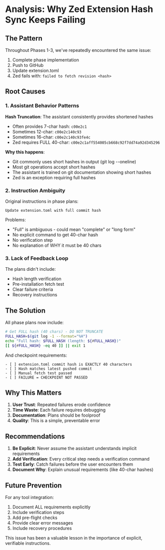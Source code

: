 # Analysis: Why Zed Extension Hash Sync Keeps Failing

## The Pattern

Throughout Phases 1-3, we've repeatedly encountered the same issue:
1. Complete phase implementation
2. Push to GitHub
3. Update extension.toml
4. Zed fails with: `failed to fetch revision <hash>`

## Root Causes

### 1. Assistant Behavior Patterns

**Hash Truncation**: The assistant consistently provides shortened hashes
- Often provides 7-char hash: `c00e2c1`
- Sometimes 12-char: `c00e2c140c93`
- Sometimes 16-char: `c00e2c140c93fe4c`
- Zed requires FULL 40-char: `c00e2c1aff554005cb668c92f7dd74a92d345296`

**Why this happens**:
- Git commonly uses short hashes in output (git log --oneline)
- Most git operations accept short hashes
- The assistant is trained on git documentation showing short hashes
- Zed is an exception requiring full hashes

### 2. Instruction Ambiguity

Original instructions in phase plans:
```
Update extension.toml with full commit hash
```

Problems:
- "Full" is ambiguous - could mean "complete" or "long form"
- No explicit command to get 40-char hash
- No verification step
- No explanation of WHY it must be 40 chars

### 3. Lack of Feedback Loop

The plans didn't include:
- Hash length verification
- Pre-installation fetch test
- Clear failure criteria
- Recovery instructions

## The Solution

All phase plans now include:
```bash
# Get FULL hash (40 chars) - DO NOT TRUNCATE
FULL_HASH=$(git log -1 --format="%H")
echo "Full hash: $FULL_HASH (length: ${#FULL_HASH})"
[[ ${#FULL_HASH} -eq 40 ]] || exit 1
```

And checkpoint requirements:
```
- [ ] extension.toml commit hash is EXACTLY 40 characters
- [ ] Hash matches latest pushed commit
- [ ] Manual fetch test passed
- [ ] FAILURE = CHECKPOINT NOT PASSED
```

## Why This Matters

1. **User Trust**: Repeated failures erode confidence
2. **Time Waste**: Each failure requires debugging
3. **Documentation**: Plans should be foolproof
4. **Quality**: This is a simple, preventable error

## Recommendations

1. **Be Explicit**: Never assume the assistant understands implicit requirements
2. **Add Verification**: Every critical step needs a verification command
3. **Test Early**: Catch failures before the user encounters them
4. **Document Why**: Explain unusual requirements (like 40-char hashes)

## Future Prevention

For any tool integration:
1. Document ALL requirements explicitly
2. Include verification steps
3. Add pre-flight checks
4. Provide clear error messages
5. Include recovery procedures

This issue has been a valuable lesson in the importance of explicit, verifiable instructions.